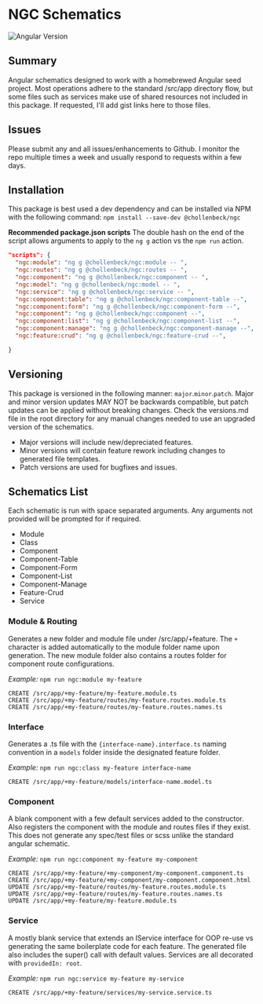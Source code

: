 # NGC Schematics

![Angular Version](https://img.shields.io/badge/Angular-v9.0.1-informational)

## Summary
Angular schematics designed to work with a homebrewed Angular seed project. Most operations adhere to the standard /src/app directory flow, but some files such as services make use of shared resources not included in this package. If requested, I'll add gist links here to those files. 

## Issues
Please submit any and all issues/enhancements to Github. I monitor the repo multiple times a week and usually respond to requests within a few days. 


## Installation
This package is best used a dev dependency and can be installed via NPM with the following command:
`npm install --save-dev @chollenbeck/ngc`

**Recommended package.json scripts**
The double hash on the end of the script allows arguments to apply to the `ng g` action vs the `npm run` action.
```json
"scripts": {
  "ngc:module": "ng g @chollenbeck/ngc:module -- ",
  "ngc:routes": "ng g @chollenbeck/ngc:routes -- ",
  "ngc:component": "ng g @chollenbeck/ngc:component -- ",
  "ngc:model": "ng g @chollenbeck/ngc:model -- ",
  "ngc:service": "ng g @chollenbeck/ngc:service -- ",
  "ngc:component:table": "ng g @chollenbeck/ngc:component-table --",
  "ngc:component:form": "ng g @chollenbeck/ngc:component-form --",
  "ngc:component": "ng g @chollenbeck/ngc:component --",
  "ngc:component:list": "ng g @chollenbeck/ngc:component-list --",
  "ngc:component:manage": "ng g @chollenbeck/ngc:component-manage --",
  "ngc:feature:crud": "ng g @chollenbeck/ngc:feature-crud --",

}
```

## Versioning
This package is versioned in the following manner: `major`.`minor`.`patch`. Major and minor version updates MAY NOT be backwards compatible, but patch updates can be applied without breaking changes. Check the versions.md file in the root directory for any manual changes needed to use an upgraded version of the schematics.

- Major versions will include new/depreciated features.
- Minor versions will contain feature rework including changes to generated file templates.
- Patch versions are used for bugfixes and issues.

## Schematics List
Each schematic is run with space separated arguments. Any arguments not provided will be prompted for if required.

- Module
- Class
- Component
- Component-Table
- Component-Form
- Component-List
- Component-Manage
- Feature-Crud
- Service

### Module & Routing
Generates a new folder and module file under /src/app/+feature. The `+` character is added automatically to the module folder name upon generation. The new module folder also contains a routes folder for component route configurations.

*Example:* `npm run ngc:module my-feature`
```
CREATE /src/app/+my-feature/my-feature.module.ts
CREATE /src/app/+my-feature/routes/my-feature.routes.module.ts
CREATE /src/app/+my-feature/routes/my-feature.routes.names.ts
```

### Interface
Generates a .ts file with the `{interface-name}.interface.ts` naming convention in a `models` folder inside the designated feature folder.

*Example:* `npm run ngc:class my-feature interface-name`
```
CREATE /src/app/+my-feature/models/interface-name.model.ts
```

### Component
A blank component with a few default services added to the constructor. Also registers the component with the module and routes files if they exist. This does not generate any spec/test files or scss unlike the standard angular schematic.

*Example:* `npm run ngc:component my-feature my-component`
```
CREATE /src/app/+my-feature/+my-component/my-component.component.ts
CREATE /src/app/+my-feature/+my-component/my-component.component.html
UPDATE /src/app/+my-feature/routes/my-feature.routes.module.ts
UPDATE /src/app/+my-feature/routes/my-feature.routes.names.ts
UPDATE /src/app/+my-feature/my-feature.module.ts
```

### Service
A mostly blank service that extends an IService interface for OOP re-use vs generating the same boilerplate code for each feature. The generated file also includes the super() call with default values. Services are all decorated with `providedIn: root`.

*Example:* `npm run ngc:service my-feature my-service`
```
CREATE /src/app/+my-feature/services/my-service.service.ts
```
